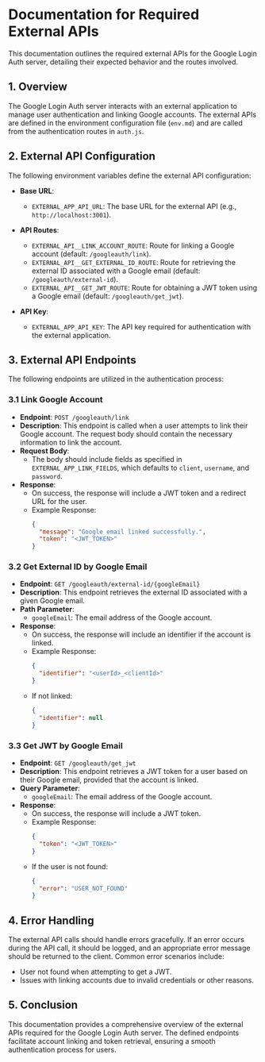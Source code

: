 # Documentation for Required External APIs

This documentation outlines the required external APIs for the Google Login Auth server, detailing their expected behavior and the routes involved.

## 1. Overview

The Google Login Auth server interacts with an external application to manage user authentication and linking Google accounts. The external APIs are defined in the environment configuration file (`env.md`) and are called from the authentication routes in `auth.js`.

## 2. External API Configuration

The following environment variables define the external API configuration:

- **Base URL**: 
  - `EXTERNAL_APP_API_URL`: The base URL for the external API (e.g., `http://localhost:3001`).

- **API Routes**:
  - `EXTERNAL_API__LINK_ACCOUNT_ROUTE`: Route for linking a Google account (default: `/googleauth/link`).
  - `EXTERNAL_API__GET_EXTERNAL_ID_ROUTE`: Route for retrieving the external ID associated with a Google email (default: `/googleauth/external-id`).
  - `EXTERNAL_API__GET_JWT_ROUTE`: Route for obtaining a JWT token using a Google email (default: `/googleauth/get_jwt`).

- **API Key**:
  - `EXTERNAL_APP_API_KEY`: The API key required for authentication with the external application.

## 3. External API Endpoints

The following endpoints are utilized in the authentication process:

### 3.1 Link Google Account

- **Endpoint**: `POST /googleauth/link`
- **Description**: This endpoint is called when a user attempts to link their Google account. The request body should contain the necessary information to link the account.
- **Request Body**: 
  - The body should include fields as specified in `EXTERNAL_APP_LINK_FIELDS`, which defaults to `client`, `username`, and `password`.
- **Response**: 
  - On success, the response will include a JWT token and a redirect URL for the user.
  - Example Response:
    ```json
    {
      "message": "Google email linked successfully.",
      "token": "<JWT_TOKEN>"
    }
    ```

### 3.2 Get External ID by Google Email

- **Endpoint**: `GET /googleauth/external-id/{googleEmail}`
- **Description**: This endpoint retrieves the external ID associated with a given Google email.
- **Path Parameter**: 
  - `googleEmail`: The email address of the Google account.
- **Response**: 
  - On success, the response will include an identifier if the account is linked.
  - Example Response:
    ```json
    {
      "identifier": "<userId>_<clientId>"
    }
    ```
  - If not linked:
    ```json
    {
      "identifier": null
    }
    ```

### 3.3 Get JWT by Google Email

- **Endpoint**: `GET /googleauth/get_jwt`
- **Description**: This endpoint retrieves a JWT token for a user based on their Google email, provided that the account is linked.
- **Query Parameter**: 
  - `googleEmail`: The email address of the Google account.
- **Response**: 
  - On success, the response will include a JWT token.
  - Example Response:
    ```json
    {
      "token": "<JWT_TOKEN>"
    }
    ```
  - If the user is not found:
    ```json
    {
      "error": "USER_NOT_FOUND"
    }
    ```

## 4. Error Handling

The external API calls should handle errors gracefully. If an error occurs during the API call, it should be logged, and an appropriate error message should be returned to the client. Common error scenarios include:

- User not found when attempting to get a JWT.
- Issues with linking accounts due to invalid credentials or other reasons.

## 5. Conclusion

This documentation provides a comprehensive overview of the external APIs required for the Google Login Auth server. The defined endpoints facilitate account linking and token retrieval, ensuring a smooth authentication process for users.